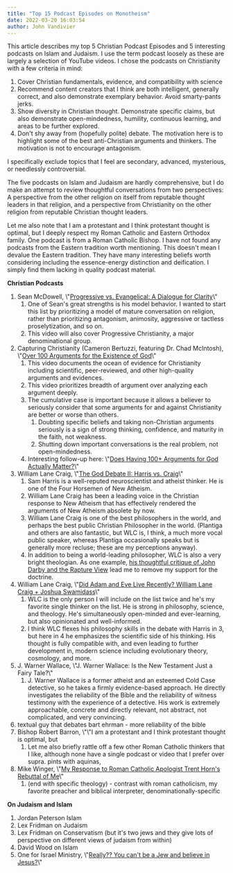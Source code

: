 ```yaml
---
title: "Top 15 Podcast Episodes on Monotheism"
date: 2022-03-20 16:03:54
author: John Vandivier
---
```




<!-- wp:paragraph -->
<p>This article describes my top 5 Christian Podcast Episodes and 5 interesting podcasts on Islam and Judaism. I use the term podcast loosely as these are largely a selection of YouTube videos. I chose the podcasts on Christianity with a few criteria in mind:</p>
<!-- /wp:paragraph -->

<!-- wp:list {\"ordered\":true} -->
<ol><li>Cover Christian fundamentals, evidence, and compatibility with science</li><li>Recommend content creators that I think are both intelligent, generally correct, and also demonstrate exemplary behavior. Avoid smarty-pants jerks.</li><li>Show diversity in Christian thought. Demonstrate specific claims, but also demonstrate open-mindedness, humility, continuous learning, and areas to be further explored.</li><li>Don't shy away from (hopefully polite) debate. The motivation here is to highlight some of the best anti-Christian arguments and thinkers. The motivation is not to encourage antagonism.</li></ol>
<!-- /wp:list -->

<!-- wp:paragraph -->
<p>I specifically exclude topics that I feel are secondary, advanced, mysterious, or needlessly controversial.</p>
<!-- /wp:paragraph -->

<!-- wp:paragraph -->
<p>The five podcasts on Islam and Judaism are hardly comprehensive, but I do make an attempt to review thoughtful conversations from two perspectives: A perspective from the other religion on itself from reputable thought leaders in that religion, and a perspective from Christianity on the other religion from reputable Christian thought leaders.</p>
<!-- /wp:paragraph -->

<!-- wp:paragraph -->
<p>Let me also note that I am a protestant and I think protestant thought is optimal, but I deeply respect my Roman Catholic and Eastern Orthodox family. One podcast is from a Roman Catholic Bishop. I have not found any podcasts from the Eastern tradition worth mentioning. This doesn't mean I devalue the Eastern tradition. They have many interesting beliefs worth considering including the essence-energy distinction and deification. I simply find them lacking in quality podcast material.</p>
<!-- /wp:paragraph -->

<!-- wp:paragraph -->
<p><strong>Christian Podcasts</strong></p>
<!-- /wp:paragraph -->

<!-- wp:list {\"ordered\":true} -->
<ol><li>Sean McDowell, \"<a href=\"https://www.youtube.com/watch?v=BXjWhEHpxP0\">Progressive vs. Evangelical: A Dialogue for Clarity</a>\"<ol><li>One of Sean's great strengths is his model behavior. I wanted to start this list by prioritizing a model of mature conversation on religion, rather than prioritizing antagonism, animosity, aggressive or tactless proselytization, and so on.</li><li>This video will also cover Progressive Christianity, a major denominational group.</li></ol></li><li>Capturing Christianity (Cameron Bertuzzi, featuring Dr. Chad McIntosh), \"<a href=\"https://www.youtube.com/watch?v=Qi7ANgO2ZBU\">Over 100 Arguments for the Existence of God</a>\"<ol><li>This video documents the ocean of evidence for Christianity including scientific, peer-reviewed, and other high-quality arguments and evidences.</li><li>This video prioritizes breadth of argument over analyzing each argument deeply.</li><li>The cumulative case is important because it allows a believer to seriously consider that some arguments for and against Christianity are better or worse than others.<ol><li>Doubting specific beliefs and taking non-Christian arguments seriously is a sign of strong thinking, confidence, and maturity in the faith, not weakness.</li><li>Shutting down important conversations is the real problem, not open-mindedness.</li></ol></li><li>Interesting follow-up here: \"<a href=\"https://www.youtube.com/watch?v=44j7_xz9VGU\">Does Having 100+ Arguments for God Actually Matter?</a>\"</li></ol></li><li>William Lane Craig, \"<a href=\"https://www.youtube.com/watch?v=yqaHXKLRKzg\">The God Debate II: Harris vs. Craig</a>\"<ol><li>Sam Harris is a well-reputed neuroscientist and atheist thinker. He is one of the Four Horsemen of New Atheism.</li><li>William Lane Craig has been a leading voice in the Christian response to New Atheism that has effectively rendered the arguments of New Atheism absolete by now.</li><li>William Lane Craig is one of the best philosophers in the world, and perhaps the best public Christian Philosopher in the world. (Plantiga and others are also fantastic, but WLC is, I think, a much more vocal public speaker, whereas Plantiga occasionally speaks but is generally more recluse; these are my perceptions anyway).</li><li>In addition to being a world-leading philosopher, WLC is also a very bright theologian. As one example, <a href=\"https://www.youtube.com/watch?v=7TKPF6BHjtg\">his thoughtful critique of John Darby and the Rapture View</a> lead me to remove my support for the doctrine.</li></ol></li><li>William Lane Craig, \"<a href=\"https://www.youtube.com/watch?v=XhznTACRjSU\">Did Adam and Eve Live Recently? William Lane Craig + Joshua Swamidass</a>\"<ol><li>WLC is the only person I will include on the list twice and he's my favorite single thinker on the list. He is strong in philosophy, science, and theology. He's simultaneously open-minded and ever-learning, but also opinionated and well-informed.</li><li>I think WLC flexes his philosophy skills in the debate with Harris in 3, but here in 4 he emphasizes the scientific side of his thinking. His thought is fully compatible with, and even leading to further development in, modern science including evolutionary theory, cosmology, and more.</li></ol></li><li>J. Warner Wallace, \"J. Warner Wallace: Is the New Testament Just a Fairy Tale?\"<ol><li>J. Warner Wallace is a former atheist and an esteemed Cold Case detective, so he takes a firmly evidence-based approach. He directly investigates the reliability of the Bible and the reliability of witness testimony with the experience of a detective. His work is extremely approachable, concrete and directly relevant, not abstract, not complicated, and very convincing.</li></ol></li><li>textual guy that debates bart ehrman - more reliability of the bible</li><li>Bishop Robert Barron, \"\"I am a protestant and I think protestant thought is optimal, but<ol><li>Let me also briefly rattle off a few other Roman Catholic thinkers that I like, although none have a single podcast or video that I prefer over supra. pints with aquinas, </li></ol></li><li>Mike Winger, \"<a href=\"https://www.youtube.com/watch?v=hIAVbck93pc\">My Response to Roman Catholic Apologist Trent Horn's Rebuttal of Me</a>\"<ol><li> (end with specific theology) - contrast with roman catholicism, my favorite preacher and biblical interpreter, denominationally-specific</li></ol></li></ol>
<!-- /wp:list -->

<!-- wp:paragraph -->
<p><strong>On Judaism and Islam</strong></p>
<!-- /wp:paragraph -->

<!-- wp:list {\"ordered\":true} -->
<ol><li>Jordan Peterson Islam</li><li>Lex Fridman on Judaism</li><li>Lex Fridman on Conservatism (but it's two jews and they give lots of perspective on different views of judaism from within)</li><li>David Wood on Islam</li><li>One for Israel Ministry, \"<a href=\"https://www.youtube.com/watch?v=808pCBJQ1t8\">Really?? You can't be a Jew and believe in Jesus?</a>\"</li></ol>
<!-- /wp:list -->